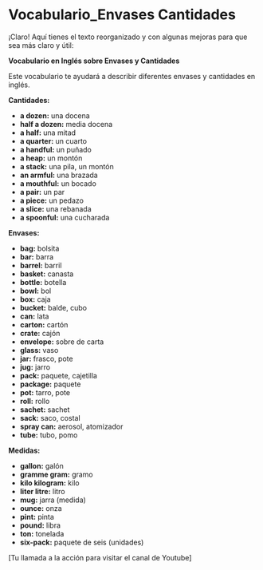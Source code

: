 # Vocabulario_Envases Cantidades

¡Claro! Aquí tienes el texto reorganizado y con algunas mejoras para que sea más claro y útil:

**Vocabulario en Inglés sobre Envases y Cantidades**

Este vocabulario te ayudará a describir diferentes envases y cantidades en inglés.

**Cantidades:**

*   **a dozen:** una docena
*   **half a dozen:** media docena
*   **a half:** una mitad
*   **a quarter:** un cuarto
*   **a handful:** un puñado
*   **a heap:** un montón
*   **a stack:** una pila, un montón
*   **an armful:** una brazada
*   **a mouthful:** un bocado
*   **a pair:** un par
*   **a piece:** un pedazo
*   **a slice:** una rebanada
*   **a spoonful:** una cucharada

**Envases:**

*   **bag:** bolsita
*   **bar:** barra
*   **barrel:** barril
*   **basket:** canasta
*   **bottle:** botella
*   **bowl:** bol
*   **box:** caja
*   **bucket:** balde, cubo
*   **can:** lata
*   **carton:** cartón
*   **crate:** cajón
*   **envelope:** sobre de carta
*   **glass:** vaso
*   **jar:** frasco, pote
*   **jug:** jarro
*   **pack:** paquete, cajetilla
*   **package:** paquete
*   **pot:** tarro, pote
*   **roll:** rollo
*   **sachet:** sachet
*   **sack:** saco, costal
*   **spray can:** aerosol, atomizador
*   **tube:** tubo, pomo

**Medidas:**

*   **gallon:** galón
*   **gramme   gram:** gramo
*   **kilo   kilogram:** kilo
*   **liter   litre:** litro
*   **mug:** jarra (medida)
*   **ounce:** onza
*   **pint:** pinta
*   **pound:** libra
*   **ton:** tonelada
*   **six-pack:** paquete de seis (unidades)

[Tu llamada a la acción para visitar el canal de Youtube]

